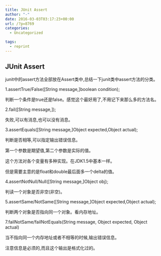 ```yaml
---
title: JUnit Assert
author: "-"
date: 2016-03-03T03:17:23+00:00
url: /?p=8769
categories:
  - Uncategorized

tags:
  - reprint
---
```

## JUnit Assert
junit中的assert方法全部放在Assert类中,总结一下junit类中assert方法的分类。
  
1.assertTrue/False([String message,]boolean condition);
  
判断一个条件是true还是false。感觉这个最好用了,不用记下来那么多的方法名。
  
2.fail([String message,]);
  
失败,可以有消息,也可以没有消息。
  
3.assertEquals([String message,]Object expected,Object actual);
  
判断是否相等,可以指定输出错误信息。
  
第一个参数是期望值,第二个参数是实际的值。
  
这个方法对各个变量有多种实现。在JDK1.5中基本一样。
  
但是需要主意的是float和double最后面多一个delta的值。
  
4.assertNotNull/Null([String message,]Object obj);
  
判读一个对象是否非空(非空)。
  
5.assertSame/NotSame([String message,]Object expected,Object actual);
  
判断两个对象是否指向同一个对象。看内存地址。
  
7.failNotSame/failNotEquals(String message, Object expected, Object actual)
  
当不指向同一个内存地址或者不相等的时候,输出错误信息。
  
注意信息是必须的,而且这个输出是格式化过的。